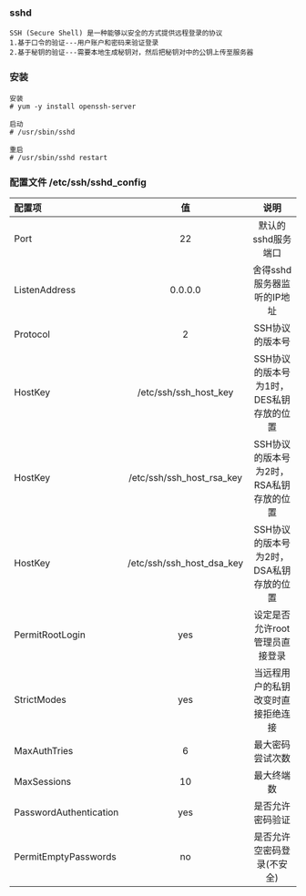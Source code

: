 ### sshd
```
SSH (Secure Shell) 是一种能够以安全的方式提供远程登录的协议
1.基于口令的验证---用户账户和密码来验证登录
2.基于秘钥的验证---需要本地生成秘钥对，然后把秘钥对中的公钥上传至服务器
```

### 安装
```
安装
# yum -y install openssh-server

启动
# /usr/sbin/sshd

重启
# /usr/sbin/sshd restart
```

### 配置文件 /etc/ssh/sshd_config
|配置项            | 值    |               说明  |
| :------| :------: | :------: |
|Port           |   22              |  默认的sshd服务端口 |
|ListenAddress  | 0.0.0.0           |  舍得sshd服务器监听的IP地址 |
|Protocol       |    2              |   SSH协议的版本号 |
|HostKey       | /etc/ssh/ssh_host_key | SSH协议的版本号为1时，DES私钥存放的位置 |
|HostKey       | /etc/ssh/ssh_host_rsa_key | SSH协议的版本号为2时，RSA私钥存放的位置 |
|HostKey       | /etc/ssh/ssh_host_dsa_key | SSH协议的版本号为2时，DSA私钥存放的位置 |
|PermitRootLogin   | yes  | 设定是否允许root管理员直接登录 |
|StrictModes       | yes  | 当远程用户的私钥改变时直接拒绝连接 |
|MaxAuthTries      | 6    | 最大密码尝试次数 |
|MaxSessions       | 10   | 最大终端数 |
|PasswordAuthentication | yes |  是否允许密码验证 |
|PermitEmptyPasswords   | no  | 是否允许空密码登录(不安全) |



